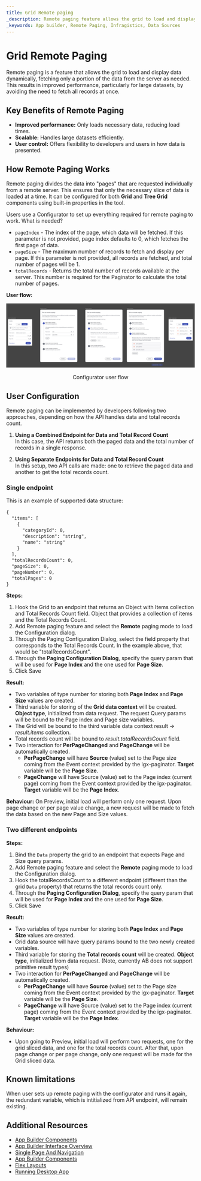 ```yaml
---
title: Grid Remote paging
_description: Remote paging feature allows the grid to load and display data dynamically, fetching only a portion of the data from the server as needed
_keywords: App builder, Remote Paging, Infragistics, Data Sources
---
```


# Grid Remote Paging
Remote paging is a feature that allows the grid to load and display data dynamically, fetching only a portion of the data from the server as needed. This results in improved performance, particularly for large datasets, by avoiding the need to fetch all records at once.

## Key Benefits of Remote Paging
- **Improved performance:** Only loads necessary data, reducing load times.
- **Scalable:** Handles large datasets efficiently.
- **User control:** Offers flexibility to developers and users in how data is presented.

## How Remote Paging Works

Remote paging divides the data into "pages" that are requested individually from a remote server. This ensures that only the necessary slice of data is loaded at a time. It can be configured for both **Grid** and **Tree Grid** components using built-in properties in the tool.

Users use a Configurator to set up everything required for remote paging to work. What is needed?
- `pageIndex` - The index of the page, which data will be fetched. If this parameter is not provided, page index defaults to 0, which fetches the first page of data.
- `pageSize` - The maximum number of records to fetch and display per page. If this parameter is not provided, all records are fetched, and total number of pages will be 1.
- `totalRecords` - Returns the total number of records available at the server. This number is required for the Paginator to calculate the total number of pages.

**User flow:**

<a href="https://www.appbuilder.dev/help/images/using-data-in-your-app/remote-paging-configurator-flow.png" target="_blank">
    <img class="box-shadow" src="../images/using-data-in-your-app/remote-paging-configurator-flow.png" style="cursor: pointer;" />
</a>
<p style="text-align:center;">Configurator user flow</p>

## User Configuration

Remote paging can be implemented by developers following two approaches, depending on how the API handles data and total records count.

1. **Using a Combined Endpoint for Data and Total Record Count**  
In this case, the API returns both the paged data and the total number of records in a single response.

2. **Using Separate Endpoints for Data and Total Record Count**  
In this setup, two API calls are made: one to retrieve the paged data and another to get the total records count.

### Single endpoint
This is an example of supported data structure:

```
{
  "items": [
    {
      "categoryId": 0,
      "description": "string",
      "name": "string"
    }
  ],
  "totalRecordsCount": 0,
  "pageSize": 0,
  "pageNumber": 0,
  "totalPages": 0
}

```
**Steps:**
1. Hook the Grid to an endpoint that returns an Object with Items collection and Total Records Count field. Object that provides a collection of items and the Total Records Count.
2. Add Remote paging feature and select the **Remote** paging mode to load the Configuration dialog.
3. Through the Paging Configuration Dialog, select the field property that corresponds to the Total Records Count. In the example above, that would be "totalRecordsCount".
4. Through the **Paging Configuration Dialog**, specify the query param that will be used for **Page Index** and the one used for **Page Size**.
5. Click Save

**Result:**
- Two variables of type number for storing both **Page Index** and **Page Size** values are created.
- Third variable for storing of the **Grid data context** will be created. **Object type**, initialized from data request. The request Query params will be bound to the Page index and Page size variables.
- The Grid will be bound to the third variable data context result -> _result.items_ collection.
- Total records count will be bound to _result.totalRecordsCount_ field.
- Two interaction for **PerPageChanged** and **PageChange** will be automatically created.
   - **PerPageChange** will have **Source** (value) set to the Page size coming from the Event context provided by the igx-paginator. **Target** variable will be the **Page Size**.
   - **PageChange** will have Source (value) set to the Page index (current page) coming from the Event context provided by the igx-paginator.  **Target** variable will be the **Page Index**.

**Behaviour:**
On Preview, initial load will perform only one request. Upon page change or per page value change, a new request will be made to fetch the data based on the new Page and Size values.

### Two different endpoints

**Steps:**
1. Bind the `Data` property the grid to an endpoint that expects Page and Size query params.
2. Add Remote paging feature and select the **Remote** paging mode to load the Configuration dialog.
3. Hook the totalRecordsCount to a different endpoint (different than the grid `Data` property) that returns the total records count only.
4. Through the **Paging Configuration Dialog**, specify the query param that will be used for **Page Index** and the one used for **Page Size**.
5. Click Save

**Result:**
- Two variables of type number for storing both **Page Index** and **Page Size** values are created.
- Grid data source will have query params bound to the two newly created variables.
- Third variable for storing the **Total records count** will be created. **Object type**, initialized from data request. (Note, currently AB does not support primitive result types)
- Two interaction for **PerPageChanged** and **PageChange** will be automatically created.
   - **PerPageChange** will have **Source** (value) set to the Page size coming from the Event context provided by the igx-paginator. **Target** variable will be the **Page Size**.
   - **PageChange** will have Source (value) set to the Page index (current page) coming from the Event context provided by the igx-paginator.  **Target** variable will be the **Page Index**.

**Behaviour:**
- Upon going to Preview, initial load will perform two requests, one for the grid sliced data, and one for the total records count. After that, upon page change or per page change, only one request will be made for the Grid sliced data.

## Known limitations
When user sets up remote paging with the configurator and runs it again, the redundant variable, which is intitialized from API endpoint, will remain existing.

## Additional Resources

<div class="divider--half"></div>

* [App Builder Components](../indigo-design-app-builder-components.md)
* [App Builder Interface Overview](../interface-overview.md)
* [Single Page And Navigation](../single-page-apps-and-navigation.md)
* [App Builder Components](../indigo-design-app-builder-components.md)
* [Flex Layouts](../flex-layouts/flex-layouts.md)
* [Running Desktop App](../running-desktop-app.md)



